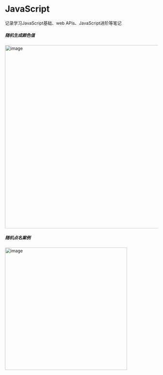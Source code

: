 # JavaScript
记录学习JavaScript基础、web APIs、JavaScript进阶等笔记

<h5>随机生成颜色值</h5>
<img width="602" alt="image" src="https://user-images.githubusercontent.com/67896996/227969012-8688f0f9-18ac-4b22-ae8e-9474edcb3833.png">

<h5>随机点名案例</h5>
<img width="402" alt="image" src="https://user-images.githubusercontent.com/67896996/227969459-614e9281-8a15-41c8-823c-40fc996c7c9e.png">
